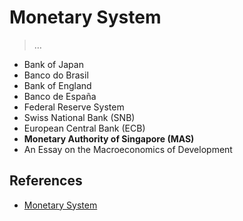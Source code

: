 # Monetary System

> …

- Bank of Japan
- Banco do Brasil
- Bank of England
- Banco de España
- Federal Reserve System
- Swiss National Bank (SNB)
- European Central Bank (ECB)
- **Monetary Authority of Singapore (MAS)**
- An Essay on the Macroeconomics of Development

## References

- [Monetary System](../../Locus-Realitatis/Facet/Economy/Intersection/Monetary-System/)
